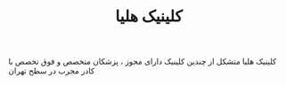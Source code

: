 ﻿---
layout: post
title: کلینیک هلیا
name_en: heliaclinic
company_slug: heliaclinic
logo: 
cover: 
company_count:
founded:
location: ""
total_review: 
total_interview: 
salary_avg: 
salary_min: 
salary_max: 
rate: 
view_count: 
industry: منابع انسانی
city: تهران, تهران
size_en: S
size: 11-50 نفر
site: http://heliaclinic.com
---

کلینیک هلیا متشکل از چندین کلینیک دارای مجوز ، پزشکان متخصص و فوق تخصص با کادر مجرب در سطح تهران
